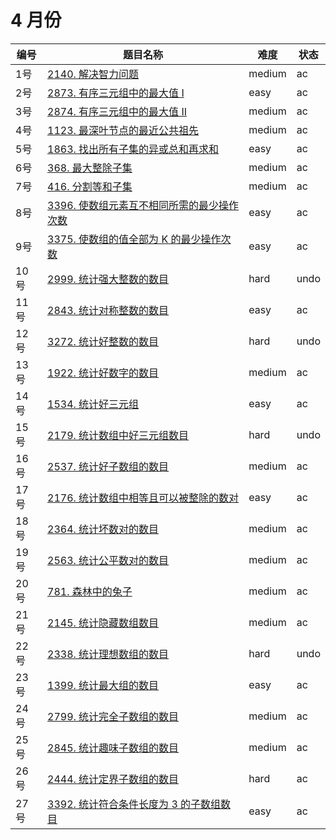 # 4 月份

**编号**|**题目名称**|**难度**|**状态**
--------|------------|--------|--------
1号|[2140. 解决智力问题](./第1题%202140.%20解决智力问题)|medium|ac
2号|[2873. 有序三元组中的最大值 I](./第2题%202873.%20有序三元组中的最大值%20I)|easy|ac
3号|[2874. 有序三元组中的最大值 II](./第3题%202874.%20有序三元组中的最大值%20II)|medium|ac
4号|[1123. 最深叶节点的最近公共祖先](./第4题%201123.%20最深叶节点的最近公共祖先)|medium|ac
5号|[1863. 找出所有子集的异或总和再求和](./第5题%201863.%20找出所有子集的异或总和再求和)|easy|ac
6号|[368. 最大整除子集](./第6题%20368.%20最大整除子集)|medium|ac
7号|[416. 分割等和子集](./第7题%20416.%20分割等和子集)|medium|ac
8号|[3396. 使数组元素互不相同所需的最少操作次数](./第8题%203396.%20使数组元素互不相同所需的最少操作次数)|easy|ac
9号|[3375. 使数组的值全部为 K 的最少操作次数](./第9题%203375.%20使数组的值全部为%20K%20的最少操作次数)|easy|ac
10号|[2999. 统计强大整数的数目](./第10题%202999.%20统计强大整数的数目)|hard|undo
11号|[2843. 统计对称整数的数目](./第11题%202843.%20统计对称整数的数目)|easy|ac
12号|[3272. 统计好整数的数目](./第12题%203272.%20统计好整数的数目)|hard|undo
13号|[1922. 统计好数字的数目](./第13题%201922.%20统计好数字的数目)|medium|ac
14号|[1534. 统计好三元组](./第14题%201534.%20统计好三元组)|easy|ac
15号|[2179. 统计数组中好三元组数目](./第15题%202179.%20统计数组中好三元组数目)|hard|undo
16号|[2537. 统计好子数组的数目](./第16题%202537.%20统计好子数组的数目)|medium|ac
17号|[2176. 统计数组中相等且可以被整除的数对](./第17题%202176.%20统计数组中相等且可以被整除的数对)|easy|ac
18号|[2364. 统计坏数对的数目](./第18题%202364.%20统计坏数对的数目)|medium|ac
19号|[2563. 统计公平数对的数目](./第19题%202563.%20统计公平数对的数目)|medium|ac
20号|[781. 森林中的兔子](./第20题%20781.%20森林中的兔子)|medium|ac
21号|[2145. 统计隐藏数组数目](./第21题%202145.%20统计隐藏数组数目)|medium|ac
22号|[2338. 统计理想数组的数目](./第22题%202338.%20统计理想数组的数目)|hard|undo
23号|[1399. 统计最大组的数目](./第23题%201399.%20统计最大组的数目)|easy|ac
24号|[2799. 统计完全子数组的数目](./第24题%202799.%20统计完全子数组的数目)|medium|ac
25号|[2845. 统计趣味子数组的数目](./第25题%202845.%20统计趣味子数组的数目)|medium|ac
26号|[2444. 统计定界子数组的数目](./第26题%202444.%20统计定界子数组的数目)|hard|ac
27号|[3392. 统计符合条件长度为 3 的子数组数目](./第27题%203392.%20统计符合条件长度为%203%20的子数组数目)|easy|ac
